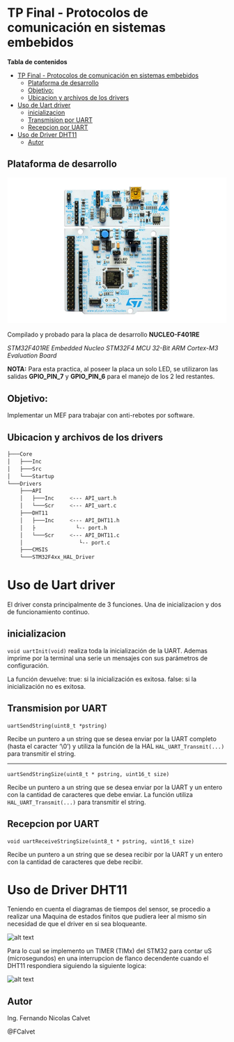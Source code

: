 # TP Final - Protocolos de comunicación en sistemas embebidos

**Tabla de contenidos**
- [TP Final - Protocolos de comunicación en sistemas embebidos](#tp-final---protocolos-de-comunicación-en-sistemas-embebidos)
  - [Plataforma de desarrollo](#plataforma-de-desarrollo)
  - [Objetivo:](#objetivo)
  - [Ubicacion y archivos de los drivers](#ubicacion-y-archivos-de-los-drivers)
- [Uso de Uart driver](#uso-de-uart-driver)
  - [inicializacion](#inicializacion)
  - [Transmision por UART](#transmision-por-uart)
  - [Recepcion por UART](#recepcion-por-uart)
- [Uso de Driver DHT11](#uso-de-driver-dht11)
  - [Autor](#autor)

## Plataforma de desarrollo
![alt text](401RE.webp "Placa")

Compilado y probado para la placa de desarrollo **NUCLEO-F401RE**

*STM32F401RE Embedded Nucleo STM32F4 MCU 32-Bit ARM Cortex-M3 Evaluation Board*

**NOTA:** Para esta practica, al poseer la placa un solo LED, se utilizaron las salidas **GPIO_PIN_7** y **GPIO_PIN_6** para el manejo de los 2 led restantes.

## Objetivo:
Implementar un MEF para trabajar con anti-rebotes por software. 

## Ubicacion y archivos de los drivers
```bash
├───Core
│   ├───Inc
│   ├───Src
│   └───Startup
└───Drivers
    ├───API
    │   ├───Inc     <--- API_uart.h
    │   └───Scr     <--- API_uart.c
    ├───DHT11
    │   ├───Inc     <--- API_DHT11.h
    │   ├             └-- port.h
    │   └───Scr     <--- API_DHT11.c    
    │                  └-- port.c
    ├───CMSIS
    └───STM32F4xx_HAL_Driver
```
# Uso de Uart driver

El driver consta principalmente de 3 funciones. Una de inicializacion y dos de funcionamiento continuo.

## inicializacion

```void uartInit(void)``` realiza toda la inicialización de la UART.  Ademas imprime por la terminal una serie un mensajes con sus parámetros de configuración.

La función devuelve:
true: si la inicialización es exitosa.
false: si la inicialización no es exitosa.

## Transmision por UART
```uartSendString(uint8_t *pstring)``` 

Recibe un puntero a un string que se desea enviar por la UART completo (hasta el caracter ‘\0’) y utiliza la función de la HAL ```HAL_UART_Transmit(...)``` para transmitir el string.

---

```uartSendStringSize(uint8_t * pstring, uint16_t size)``` 

Recibe un puntero a un string que se desea enviar por la UART y un entero con la cantidad de caracteres que debe enviar. La función utiliza ```HAL_UART_Transmit(...)``` para transmitir el string.

## Recepcion por UART

```void uartReceiveStringSize(uint8_t * pstring, uint16_t size)```

Recibe un puntero a un string que se desea recibir por la UART y un entero con la cantidad de caracteres que debe recibir.


# Uso de Driver DHT11

Teniendo en cuenta el diagramas de tiempos del sensor, se procedio a realizar una Maquina de estados finitos que pudiera leer al mismo sin necesidad de que el driver en si sea bloqueante.

![alt text](Esquema_tiempos_DHT11.png "Placa")


Para lo cual se implemento un TIMER (TIMx) del STM32 para contar uS (microsegundos) en una interrupcion de flanco decendente cuando el DHT11 respondiera siguiendo la siguiente logica:

![alt text](FSM_DHT11.drawio.png "Placa")


## Autor

Ing. Fernando Nicolas Calvet

@FCalvet